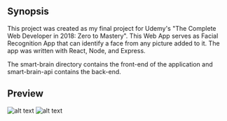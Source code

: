 ## Synopsis

This project was created as my final project for Udemy's "The Complete Web Developer in 2018: Zero to Mastery". This Web App serves as Facial Recognition App that can identify a face from any picture added to it. The app was written with React, Node, and Express.

The smart-brain directory contains the front-end of the application and smart-brain-api contains the back-end. 

## Preview

![alt text](https://s3.amazonaws.com/face-recognition-screenshots/sign+in.png)
![alt text](https://s3.amazonaws.com/face-recognition-screenshots/main.png)

